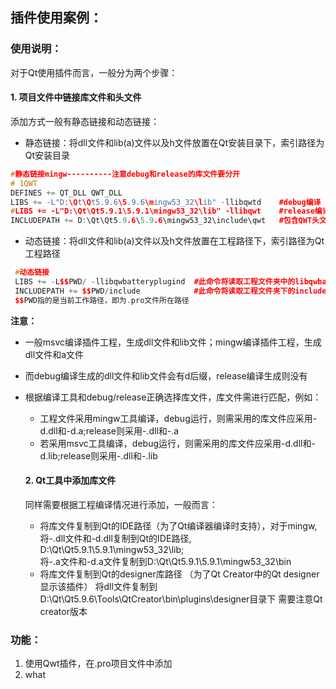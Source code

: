 ## 插件使用案例：
### 使用说明：
对于Qt使用插件而言，一般分为两个步骤：  
#### 1. 项目文件中链接库文件和头文件  
添加方式一般有静态链接和动态链接：  

  * 静态链接：将dll文件和lib(a)文件以及h文件放置在Qt安装目录下，索引路径为Qt安装目录  
 ```c++
 #静态链接mingw----------注意debug和release的库文件要分开
# 1QWT
DEFINES += QT_DLL QWT_DLL
LIBS += -L"D:\Qt\Qt5.9.6\5.9.6\mingw53_32\lib" -llibqwtd    #debug编译
#LIBS += -L"D:\Qt\Qt5.9.1\5.9.1\mingw53_32\lib" -llibqwt    #release编译
INCLUDEPATH += D:\Qt\Qt5.9.6\5.9.6\mingw53_32\include\qwt   #包含QWT头文件
 ```
  * 动态链接：将dll文件和lib(a)文件以及h文件放置在工程路径下，索引路径为Qt工程路径
 ```c++
  #动态链接
  LIBS += -L$$PWD/ -llibqwbatteryplugind  #此命令将读取工程文件夹中的libqwbatteryplugind.a文件
  INCLUDEPATH += $$PWD/include            #此命令将读取工程文件夹下的include文件夹中的libqwbatteryplugind.a文件
  $$PWD指的是当前工作路径，即为.pro文件所在路径
 ```
  **注意：**  
* 一般msvc编译插件工程，生成dll文件和lib文件；mingw编译插件工程，生成dll文件和a文件  
* 而debug编译生成的dll文件和lib文件会有d后缀，release编译生成则没有
* 根据编译工具和debug/release正确选择库文件，库文件需进行匹配，例如：  
  * 工程文件采用mingw工具编译，debug运行，则需采用的库文件应采用-d.dll和-d.a;release则采用-.dll和-.a
  * 若采用msvc工具编译，debug运行，则需采用的库文件应采用-d.dll和-d.lib;release则采用-.dll和-.lib
  
  #### 2. Qt工具中添加库文件
    同样需要根据工程编译情况进行添加，一般而言：
    * 将库文件复制到Qt的IDE路径（为了Qt编译器编译时支持），对于mingw,  
      将-.dll文件和-d.dll复制到Qt的IDE路径, D:\Qt\Qt5.9.1\5.9.1\mingw53_32\lib;  
      将-.a文件和-d.a文件复制到D:\Qt\Qt5.9.1\5.9.1\mingw53_32\bin
    * 将库文件复制到Qt的designer库路径  （为了Qt Creator中的Qt designer显示该插件）
       将dll文件复制到D:\Qt\Qt5.9.6\Tools\QtCreator\bin\plugins\designer目录下
      需要注意Qt creator版本
  

### 功能：

  1. 使用Qwt插件，在.pro项目文件中添加
  2. what
